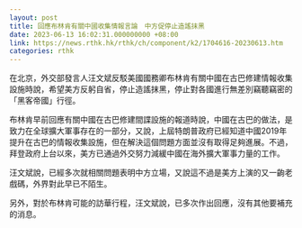 ```yaml
---
layout: post
title: 回應布林肯有關中國收集情報言論　中方促停止造謠抹黑
date: 2023-06-13 16:02:31.000000000 +08:00
link: https://news.rthk.hk/rthk/ch/component/k2/1704616-20230613.htm
categories: rthk
---
```


在北京，外交部發言人汪文斌反駁美國國務卿布林肯有關中國在古巴修建情報收集設施時說，希望美方反躬自省，停止造謠抹黑，停止對各國進行無差別竊聽竊密的「黑客帝國」行徑。

布林肯早前回應有關中國在古巴修建間諜設施的報道時說，中國在古巴的做法，是致力在全球擴大軍事存在的一部分，又說，上屆特朗普政府已經知道中國2019年提升在古巴的情報收集設施，但在解決這個問題方面並沒有取得足夠進展。不過，拜登政府上台以來，美方已通過外交努力減緩中國在海外擴大軍事力量的工作。

汪文斌說，已經多次就相關問題表明中方立場，又說這不過是美方上演的又一齣老戲碼，外界對此早已不陌生。

另外，對於布林肯可能的訪華行程，汪文斌說，已多次作出回應，沒有其他要補充的消息。
